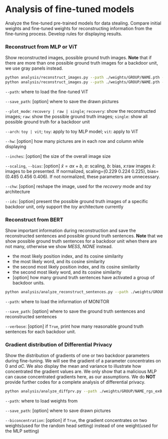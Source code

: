 #  Analysis of fine-tuned models
Analyze the fine-tuned pre-trained models for data stealing. Compare initial weights and fine-tuned weights for reconstructing information from the fine-tuning process. Develop rules for displaying results.


### Reconstruct from MLP or ViT
Show reconstructed images, possible ground truth images. **Note** that if there are more than one possible ground truth images for a backdoor unit, we use gray panels instead.

```bash
python analysis/reconstruct_images.py --path ./weights/GROUP/NAME.pth --plot_mode recovery --arch vit --hw 4 8  --inches 4.35 2.15 --scaling 0.229 0.224 0.225 --bias 0.485 0.456 0.406
python analysis/reconstruct_images.py --path ./weights/GROUP/NAME.pth --plot_mode raw --arch vit --hw 4 8  --inches 4.35 2.15
```

`--path`: where to load the fine-tuned ViT

`--save_path`: [option] where to save the drawn pictures

`--plot_mode`: `recovery | raw | single`; `recovery`: show the reconstructed images; `raw`: show the possible ground truth images; `single`: show all possible ground truth for a backdoor unit

`--arch`: `toy | vit`; `toy`: apply to toy MLP model; `vit`: apply to ViT

`--hw`: [option] how many pictures are in each row and column while displaying 

`--inches`: [option] the size of the overall image size

`--scaling`, `--bias`: [option] $\hat{x} = a x + b$, $a$: scaling, $b$: bias, $x$:raw images $\hat{x}$: images to be presented. If normalized, scaling=(0.229 0.224 0.225), bias=(0.485 0.456 0.406). If not normalized, these parameters are unnecessary.

`--chw`: [option] reshape the image, used for the *recovery* mode and *toy* architecture

`--ids`: [option] present the possible ground truth images of a specific backdoor unit, only support the *toy* architecture currently



### Reconstruct from BERT
Show important information during reconstruction and save the reconstructed sentences and possible ground truth sentences. **Note** that we show possible ground truth sentences for a backdoor unit when there are not many, otherwise we show *MESS*, *NONE* instead.
* the most likely position index, and its cosine similarity
* the most likely word, and its cosine similarity
* the second most likely position index, and its cosine similarity
* the second most likely word, and its cosine similarity
* [option] how many ground truth sentences have activated a group of backdoor units.

```bash
python analysis/analyze_reconstruct_sentences.py --path ./weights/GROUP/NAME_monitor.pth --save_path ./text --verbose True
```

`--path`: where to load the information of MONITOR

`--save_path`: [option] where to save the ground truth sentences and reconstructed sentences

`--verbose`: [option] if `True`, print how many reasonable ground truth sentences for each backdoor unit.


### Gradient distribution of Differential Privacy
Show the distribution of gradients of one or two backdoor parameters during fine-tuning. We will see the gradient of a parameter concentrates on $0$ and $aC$.
We also display the mean and variance to illustrate how concentrated the gradient values are. We only show that a malicious MLP can cause concentrated gradients here, as our assumptions.
We do **NOT** provide further codes for a complete analysis of differential privacy.

```bash
python analysis/analyze_diffprv.py --path ./weights/GROUP/NAME_rgs_ex0.pth  --save_path ./pic --biconcentration True
```

`--path`: where to load weights from

`--save_path`: [option] where to save drawn pictures

`--biconcentration`: [option] if `True`, the gradient concentrates on two weights(used for the random head setting) instead of one weight(used for the MLP setting)

    